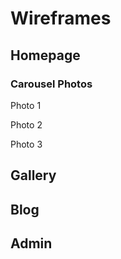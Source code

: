 # Wireframes

## Homepage

### Carousel Photos

Photo 1<br>

Photo 2<br>

Photo 3<br>


## Gallery

## Blog

## Admin
